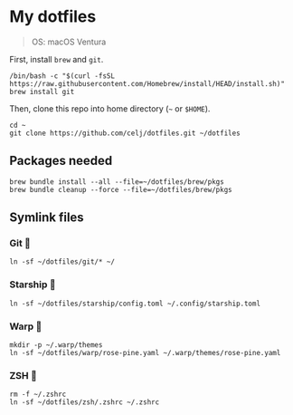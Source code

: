 # My dotfiles

> OS: macOS Ventura

First, install `brew` and `git`.

```shell
/bin/bash -c "$(curl -fsSL https://raw.githubusercontent.com/Homebrew/install/HEAD/install.sh)"
brew install git
```

Then, clone this repo into home directory (`~` or `$HOME`).

```shell
cd ~
git clone https://github.com/celj/dotfiles.git ~/dotfiles
```

## Packages needed

```shell
brew bundle install --all --file=~/dotfiles/brew/pkgs
brew bundle cleanup --force --file=~/dotfiles/brew/pkgs
```

## Symlink files

### Git 🐛

```shell
ln -sf ~/dotfiles/git/* ~/
```

### Starship 🚀

```shell
ln -sf ~/dotfiles/starship/config.toml ~/.config/starship.toml
```

### Warp 🦀

```shell
mkdir -p ~/.warp/themes
ln -sf ~/dotfiles/warp/rose-pine.yaml ~/.warp/themes/rose-pine.yaml
```

### ZSH 🐚

```shell
rm -f ~/.zshrc
ln -sf ~/dotfiles/zsh/.zshrc ~/.zshrc
```
